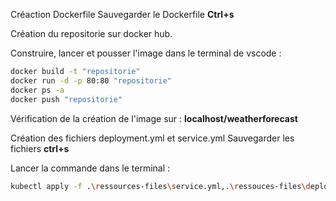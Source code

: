 Créaction Dockerfile
Sauvegarder le Dockerfile **Ctrl+s**


Création du repositorie sur docker hub.

Construire, lancer et pousser l'image dans le terminal de vscode :
```Bash
docker build -t "repositorie"
docker run -d -p 80:80 "repositorie"
docker ps -a
docker push "repositorie"
```
Vérification de la création de l'image sur : **localhost/weatherforecast**

Création des fichiers deployment.yml et service.yml
Sauvegarder les fichiers **ctrl+s**

Lancer la commande dans le terminal :
```bash
kubectl apply -f .\ressources-files\service.yml,.\ressouces-files\deployment.yml

```
